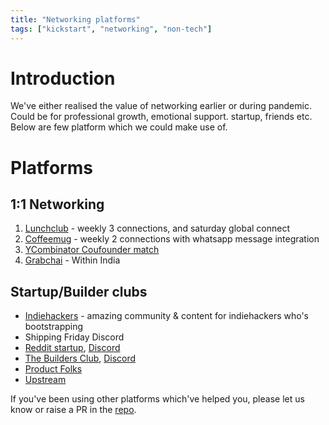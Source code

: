 ```yaml
---
title: "Networking platforms"
tags: ["kickstart", "networking", "non-tech"]
---
```


# Introduction

We've either realised the value of networking earlier or during pandemic. Could be for professional growth, emotional support. startup, friends etc.
Below are few platform which we could make use of.

# Platforms

## 1:1 Networking
1. [Lunchclub](https://lunchclub.com/) - weekly 3 connections, and saturday global connect
2. [Coffeemug](https://coffeemug.ai/) - weekly 2 connections with whatsapp message integration
3. [YCombinator Coufounder match](https://blog.ycombinator.com/co-founder-matching/)
4. [Grabchai](https://www.grabchai.online/) - Within India

## Startup/Builder clubs
* [Indiehackers](https://www.indiehackers.com/) - amazing community & content for indiehackers who's bootstrapping
* Shipping Friday Discord 
* [Reddit startup](https://www.reddit.com/r/startups/), [Discord](https://discord.com/invite/9qsrDuEeZS)
* [The Builders Club](https://www.thebuildersclub.me/), [Discord](https://discord.com/invite/UXgeVk36Rp)
* [Product Folks](https://www.theproductfolks.com/the-product-folks-community)
* [Upstream](https://upstreamapp.com/)

If you've been using other platforms which've helped you, please let us know or raise a PR in the [repo](https://github.com/weimpact/technowledge).
